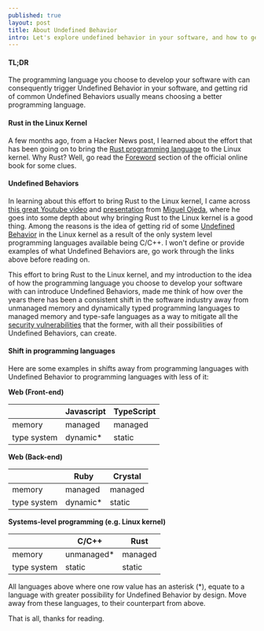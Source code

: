 ```yaml
---
published: true
layout: post
title: About Undefined Behavior
intro: Let's explore undefined behavior in your software, and how to get rid of common undefined behaviors by choosing the right programming language
---
```


#### TL;DR
The programming language you choose to develop your software with can consequently trigger Undefined Behavior in your software, and getting rid of common Undefined Behaviors usually means choosing a better programming language.

#### Rust in the Linux Kernel
A few months ago, from a Hacker News post, I learned about the effort that has been going on to bring the [Rust programming language][0] to the Linux kernel. Why Rust? Well, go read the [Foreword][1] section of the official online book for some clues.

#### Undefined Behaviors
In learning about this effort to bring Rust to the Linux kernel, I came across [this great Youtube video][2] and [presentation][3] from [Miguel Ojeda][4], where he goes into some depth about why bringing Rust to the Linux kernel is a good thing. Among the reasons is the idea of getting rid of some [Undefined Behavior][5] in the Linux kernel as a result of the only system level programming languages available being C/C++. I won't define or provide examples of what Undefined Behaviors are, go work through the links above before reading on.

This effort to bring Rust to the Linux kernel, and my introduction to the idea of how the programming language you choose to develop your software with can introduce Undefined Behaviors, made me think of how over the years there has been a consistent shift in the software industry away from unmanaged memory and dynamically typed programming languages to managed memory and type-safe languages as a way to mitigate all the [security vulnerabilities][6] that the former, with all their possibilities of Undefined Behaviors, can create.

#### Shift in programming languages
Here are some examples in shifts away from programming languages with Undefined Behavior to programming languages with less of it:

**Web (Front-end)**

|               | Javascript  | TypeScript |
| ------------- | ----------- | ---------- |
| memory        | managed     | managed    |
| type system   | dynamic*    | static     |

**Web (Back-end)**

|               | Ruby        | Crystal    |
| ------------- | ----------- | ---------- |
| memory        | managed     | managed    |
| type system   | dynamic*    | static     |

**Systems-level programming (e.g. Linux kernel)**

|               | C/C++       | Rust       |
| ------------- | ----------- | ---------- |
| memory        | unmanaged*  | managed    |
| type system   | static      | static     |

All languages above where one row value has an asterisk (*), equate to a language with greater possibility for Undefined Behavior by design. Move away from these languages, to their counterpart from above.

That is all, thanks for reading.

[0]: https://www.rust-lang.org/
[1]: https://doc.rust-lang.org/book/foreword.html
[2]: https://youtu.be/VlSkZYBeK8Q
[3]: https://static.linaro.org/connect/lvc21f/presentations/LVC21F-317.pdf
[4]: https://ojeda.dev/
[5]: https://www.open-std.org/jtc1/sc22/wg14/www/docs/n2596.pdf#subsection.3.4.3
[6]: https://www.theregister.com/2022/09/20/rust_microsoft_c/